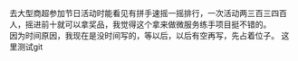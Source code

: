 去大型商超参加节日活动时能看见有拼手速摇一摇排行，一次活动两三百三四百人，摇进前十就可以拿奖品，我觉得这个拿来做微服务练手项目挺不错的。  
因为时间原因，我现在是没时间写的，等以后，以后有空再写，先占着位子。
这里测试git